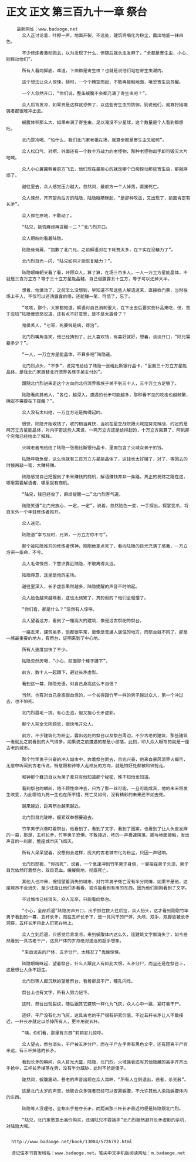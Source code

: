 # 正文 正文 第三百九十一章 祭台
        最新网址：www.badaoge.net
          众人正讨论着，咔擦一声，地面开裂，不远处，建筑坍塌化为粉尘，露出地底一抹白色。
      
          不少修炼者激动跑去，以为发现了什么，但随后就头皮发麻了，“全都是寄生虫，小心，别惊动他们”。
      
          所有人看向脚底，难道，下面都是寄生虫？也就是说他们站在寄生虫潮内。
      
          这个想法让众人惊悚，顿时，一个个腾空而起，不敢再接触地面，唯恐寄生虫苏醒。
      
          一个人忽然开口，“你们说，整条蜈腹不会都充满了寄生虫吧？”。
      
          众人后背发凉，如果真是这样就恐怖了，以这些寄生虫的防御，别说他们，就算狩猎境强者都很难冲出去。
      
          蜈腹体积那么大，如果布满了寄生虫，足以淹没不少星球，这个数量是个人看到都想吐。
      
          北门罡冷喝，“怕什么，我们北门家老祖在场，就算全都是寄生虫又如何”。
      
          众人松口气，对啊，外面还有一个数十万战力的老怪物，那种老怪物出手即可毁灭大片地域。
      
          众人小心翼翼朝着前方飞去，他们现在最担心的就是哪个白痴惊动那些寄生虫，那就麻烦了。
      
          越往里去，众人感觉压力越大，忽然间，最前方一个人掉落，直接死亡。
      
          众人悚然，齐齐望向后方的陆隐，陆隐眼睛眯起，“是那种攻击，又出现了，前面肯定有长矛”。
      
          众人停在原地，不敢动了。
      
          “陆兄，能否麻烦再提醒一二？”北门烈开口。
      
          众人期盼的看着陆隐。
      
          陆隐耸耸肩，“抱歉了北门兄，之前解语对在下耗费太多，在下实在没精力了”。
      
          北门烈目光一闪，“陆兄如何才能恢复精力？”。
      
          陆隐眼睛朝天看了看，环顾众人，算了算，在场三百多人，一人一万立方星能晶体，不就是三百万立方？等于三十立方星能晶髓，自己借露露五十立方，等于可以还掉大半。
      
          想着，他激动了，之前怎么没想到，早知道不帮这些人解语进来，直接收门票，当时在场上千人，不仅可以还清露露的债，还能赚一笔，可惜了，忘了。
      
          “咳咳，那个，大家都知道，解语对自己消耗很大，在下出去后要买些补品来吃，但，苦于没钱”陆隐慢悠悠说道，还有点不好意思，是不是太露骨了？
      
          鬼侯丢人，“七哥，死要钱是病，得治”。
      
          北门烈嘴角含笑，他已经猜到了，此人喜欢钱，有喜好就好，想着，淡淡开口，“陆兄需要多少？”。
      
          “一人，一万立方星能晶体，不算多吧”陆隐道。
      
          北门烈点头，“不多”，说完甩给给了陆隐一张梅比斯银行晶卡，“里面三十万立方星能晶体，是我北门家族替北行流界各族子弟支付的”。
      
          跟随北门烈进来走这个方向的北行流界家族子弟不到三十人，三十万立方足够了。
      
          陆隐看向其他人，“各位，越深入，遭遇的长矛可能越多，那种看不见的攻击也越频繁，确定不需要在下提醒？”。
      
          众人没有太纠结，一万立方还是掏得起的。
      
          很快，陆隐开始收钱了，收的相当爽快，当初在星空战院跟火域拉努克赌战，约定的是两万立方星能晶体，对内宇宙这些人来说，一两万立方还是给得起的，十万立方就算了，阿帆那个穷鬼已经给出了解释。
      
          火域老者甩给给了陆隐一张梅比斯银行晶卡，里面包含了火域众弟子的钱。
      
          陆隐呼吸急促，这么快就有三百万立方星能晶体了，这钱也太好赚了，对了，等回去的时候再敲一笔，大赚特赚。
      
          陆隐感觉自己把握到了未来赚钱的商机，解语赚钱并非一条路，真正的发财之路在这，哪里需要解语者，哪里就有商机。
      
          “陆兄，钱已经收了，麻烦提醒一二”北门烈客气道。
      
          陆隐笑道“北门兄放心，一定，一定”，说着，忽然脸色一变，一手探出，探掌变爪，将百米外一个年轻修炼者推开。
      
          众人迷茫。
      
          陆隐道“幸亏及时，兄弟，一万立方你不亏”。
      
          那个被陆隐推开的修炼者愣神，刚刚他差点死了，看向陆隐的目光充满了感激，一万立方买一条命，不亏。
      
          众人毛骨悚然，下意识靠近陆隐，不敢离得太远。
      
          陆隐得意，这里是他的主场。
      
          越往里深入，长矛虚影果然越多，陆隐提醒的声音不时响起。
      
          众人脸色越来越难看，这也太频繁了，真的假的？他们全程懵了。
      
          “你们看，那是什么？”忽然有人惊呼。
      
          众人望着远方，看到了一幢高大的建筑，像是远古祭祀的祭台。
      
          一路走来，建筑虽多，但都很平常，更像是普通人居住的地方，而祭台就不同了，那是一族最重要的地方，有祭台，证明来到了中心地。
      
          所有人速度加快了不少。
      
          陆隐忽然厉喝，“小心，前面那个矮子蹲下”。
      
          前方，数十人一起蹲下，避过长矛虚影。
      
          看到这一幕，陆隐无语，对自己身高这么不自信？
      
          当然，也有对自己身高很自信的，一个长得跟竹竿一样的男子越过众人，第一个冲过去，也不怕死。
      
          北门烈眉毛一挑，有心去追，但又担心长矛虚影。
      
          那个人完全无所顾忌，很快甩开众人。
      
          前方，不少建筑化为粉尘，露出远处的祭台以及祭台周边，不少古老的建筑，那些建筑一看就比之前看到的大气得多，如果说之前遭遇的都是小部落，此刻，印入众人眼帘的就是一座古老的城市。
      
          那个竹竿男子兴奋的冲入城市中，奔着祭台而去，目光兴奋，他来自暴风流界火蝎宗，无意中听闻到古老传说，特意跟和钟等人走相反的方向，就是怕好处都被和钟抢走。
      
          和钟那个蠢货自以为弟子辈只有他知道那个秘密，殊不知他也知道。
      
          看到祭台的瞬间，他不顾性命冲去，只为了那一丝可能，一旦可能成真，他的未来将发生改变，为此哪怕九死一生也在所不惜，死亡又如何，没有精彩的未来还不如去死。
      
          越来越近，距离祭台越来越近。
      
          北门烈目光陡睁，握紧双拳想要追去。
      
          竹竿男子兴奋盯着祭台，他看到了，看到了文字，看到了图案，也看到了让人头皮发麻的一幕，那是，五杆长矛，竹竿男子恐惧，不敢接近，咚的一声极速降落，脚与地面接触，发出声音的一刹那，整座城市灰飞烟灭。
      
          所有人呆呆望着，没想到会这样，庞大的古老城市化为粉尘，只因一声轻响。
      
          北门烈怒极，“你找死”，说着，一个急速冲到竹竿男子身侧，一掌拍在男子头顶，男子目光依然盯着祭台，双目充血，缓缓倒地，彻底死亡。
      
          其他人也冲来，惋惜望着消失的城市，对竹竿男子死亡没有半分同情，如果不是他，这座城市不会消失，至少还能让他们多看看，或许能看到有用的东西，因为他们刚刚看到了文字。
      
          不过城市已经消失，众人无奈，只能看向祭台。
      
          “小心，全部后退”陆隐厉声开口，出手抓住数人往后拉，众人抬头，这才看到刚刚竹竿男子看到的一幕，五杆长矛，而在五杆长矛下，是一具风干的尸体，头颅，双手，双脚皆被长矛洞穿，五杆长矛将此人钉死在地上。
      
          众人立刻后退，只感觉后背发凉，来到蜈腹体内这么久，连建筑文字都消失了，如今居然看到一具古老干尸，这具尸体的岁月绝对遥远的超乎想象。
      
          “来自远古的尸体，五矛分尸，太残忍了”鬼侯惊悚。
      
          陆隐眼睛眯起，望着祭台，什么人跟此人有如此大恨，五矛分尸，而且还是在祭台上，这是想让人永不超生。
      
          北门烈等人都沉默的望着祭台，看着那具干尸，瞳孔闪烁。
      
          祭台上也有文字，所有人努力记下。
      
          这时，祭台出现裂纹，随后跟其它建筑一样化为飞灰，众人心中一跳，紧盯着干尸。
      
          还好，干尸没有化为飞灰，这具古老的干尸很有研究价值，不过五杆长矛让人不敢接近，一杆长矛就足以杀掉所有人，更不用说五杆。
      
          “咦，你们看，那里有东西”莉莉安儿惊呼。
      
          众人望去，祭台消失，干尸被五矛分尸，而在干尸左手旁有黑色文字，还有距离干尸百米远，有三杆掉落的长矛。
      
          看到长矛的瞬间，众人目光大盛，陆隐，北门烈，火域强者还有其他隐藏的高手齐齐出手抢夺，三杆长矛掉落在旁，没有半分威胁，此时不抢是傻子。
      
          陡然间，蜈腹震动，苍老的声音出现在众人耳畔，“所有人立刻退出，违者，杀无赦”。
      
          这是北门太岁的声音，他联合众多强者已经可以安置蜈腹，不允许其他人染指蜈腹体内的东西。
      
          陆隐等人没理他，全都出手抢夺长矛，而距离那三杆长矛最近的便是陆隐跟北门烈。
      
          “陆兄，北门家愿意出高价购买，还请陆兄不要插手”北门烈陡然避开长矛虚影的杀机，对陆隐大喊。
      
      
      http://www.badaoge.net/book/13084/5726792.html
      
      请记住本书首发域名：www.badaoge.net。笔尖中文手机版阅读网址：m.badaoge.net
